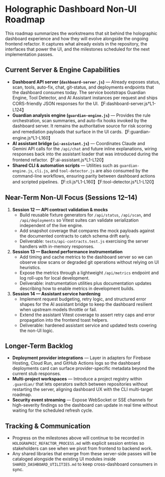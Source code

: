 # Holographic Dashboard Non-UI Roadmap

This roadmap summarizes the workstreams that sit behind the holographic dashboard experience and how they will evolve alongside the ongoing frontend refactor. It captures what already exists in the repository, the interfaces that power the UI, and the milestones scheduled for the next implementation passes.

## Current Server & Engine Capabilities
- **Dashboard API server (`dashboard-server.js`)** — Already exposes status, scan, tools, auto-fix, chat, git-status, and deployments endpoints that the dashboard consumes today. The service bootstraps Guardian Engine, Tool Detector, and AI Assistant instances per request and ships CORS-friendly JSON responses for the UI.【F:dashboard-server.js†L1-L124】
- **Guardian analysis engine (`guardian-engine.js`)** — Provides the rule orchestration, scan summaries, and auto-fix hooks invoked by the dashboard server. It remains the authoritative source for risk scoring and remediation payloads that surface in the UI cards.【F:guardian-engine.js†L1-L160】
- **AI assistant bridge (`ai-assistant.js`)** — Coordinates Claude and Gemini API calls for the `/api/chat` and future inline explanations, wiring responses back into the assistant loader that was introduced during the frontend refactor.【F:ai-assistant.js†L1-L120】
- **Shared CLI & automation scripts** — Utilities such as `guardian-engine.js`, `cli.js`, and `tool-detector.js` are also consumed by the command-line workflows, ensuring parity between dashboard actions and scripted pipelines.【F:cli.js†L1-L160】【F:tool-detector.js†L1-L120】

## Near-Term Non-UI Focus (Sessions 12–14)
1. **Session 12 — API contract validation & mocks**
   - Build reusable fixture generators for `/api/status`, `/api/scan`, and `/api/deployments` so Vitest suites can validate serialization independent of the live engine.
   - Add snapshot coverage that compares the mock payloads against the documented contracts to catch schema drift early.
   - Deliverable: `tests/api-contracts.test.js` exercising the server handlers with in-memory responses.
2. **Session 13 — Backend performance instrumentation**
   - Add timing and cache metrics to the dashboard server so we can observe slow scans or degraded git operations without relying on UI heuristics.
   - Expose the metrics through a lightweight `/api/metrics` endpoint and log roll-ups for local development.
   - Deliverable: instrumentation utilities plus documentation updates describing how to enable metrics in development builds.
3. **Session 14 — Assistant service hardening**
   - Implement request budgeting, retry logic, and structured error shapes for the AI assistant bridge to keep the dashboard resilient when upstream models throttle or fail.
   - Extend the assistant Vitest coverage to assert retry caps and error propagation into the frontend toast helpers.
   - Deliverable: hardened assistant service and updated tests covering the non-UI logic.

## Longer-Term Backlog
- **Deployment provider integrations** — Layer in adapters for Firebase Hosting, Cloud Run, and GitHub Actions logs so the dashboard deployments card can surface provider-specific metadata beyond the current stub responses.
- **Multi-project workspaces** — Introduce a project registry within `.guardian/` that lets operators switch between repositories without restarting the server, aligning dashboard UX with the CLI multi-target roadmap.
- **Security event streaming** — Expose WebSocket or SSE channels for high-severity findings so the dashboard can update in real time without waiting for the scheduled refresh cycle.

## Tracking & Communication
- Progress on the milestones above will continue to be recorded in `HOLOGRAPHIC_REFACTOR_PROCESS.md` with explicit session entries so stakeholders can see when we pivot from frontend to backend work.
- Any shared libraries that emerge from these server-side passes will be cataloged alongside the existing UI modules inside `SHARED_DASHBOARD_UTILITIES.md` to keep cross-dashboard consumers in sync.
